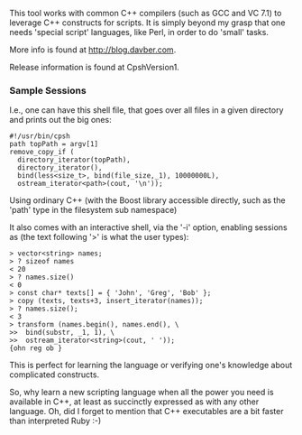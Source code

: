 This tool works with common C++ compilers (such as GCC and VC 7.1) to leverage C++ constructs for scripts. It is simply beyond my grasp that one needs 'special script' languages, like Perl, in order to do 'small' tasks.

More info is found at http://blog.davber.com.

Release information is found at CpshVersion1.

### Sample Sessions ###

I.e., one can have this shell file, that goes over all files in a given directory and prints out the big ones:

```
#!/usr/bin/cpsh
path topPath = argv[1]
remove_copy_if (
  directory_iterator(topPath),
  directory_iterator(),
  bind(less<size_t>, bind(file_size,_1), 10000000L),
  ostream_iterator<path>(cout, '\n'));
```

Using ordinary C++ (with the Boost library accessible directly, such as the 'path' type in the filesystem sub namespace)

It also comes with an interactive shell, via the '-i' option, enabling sessions as (the text following '>' is what the user types):

```
> vector<string> names;
> ? sizeof names
< 20
> ? names.size()
< 0
> const char* texts[] = { 'John', 'Greg', 'Bob' };
> copy (texts, texts+3, insert_iterator(names));
> ? names.size();
< 3
> transform (names.begin(), names.end(), \
>>  bind(substr, _1, 1), \
>>  ostream_iterator<string>(cout, ' '));
{ohn reg ob } 
```

This is perfect for learning the language or verifying one's knowledge about complicated constructs.

So, why learn a new scripting language when all the power you need is available in C++, at least as succinctly expressed as with any other language. Oh, did I forget to mention that C++ executables are a bit faster than interpreted Ruby :-)